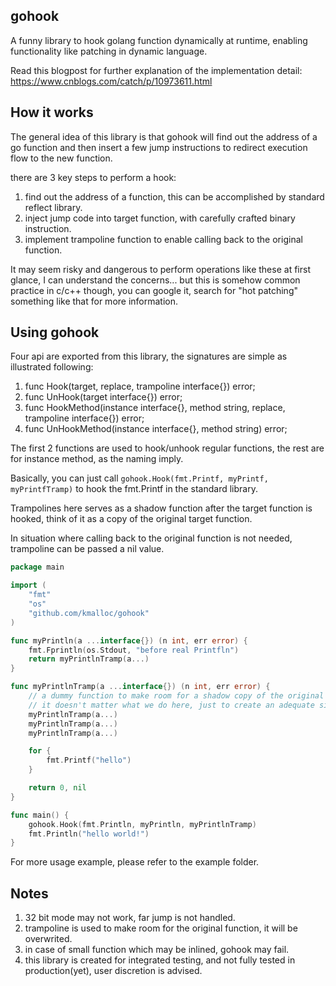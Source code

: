 ## gohook
A funny library to hook golang function dynamically at runtime, enabling functionality like patching in dynamic language.

Read this blogpost for further explanation of the implementation detail: https://www.cnblogs.com/catch/p/10973611.html

## How it works
The general idea of this library is that gohook will find out the address of a go function and then insert a few jump instructions to redirect execution flow to the new function.

there are 3 key steps to perform a hook:
1. find out the address of a function, this can be accomplished by standard reflect library.
2. inject jump code into target function, with carefully crafted binary instruction.
3. implement trampoline function to enable calling back to the original function.

It may seem risky and dangerous to perform operations like these at first glance, I can understand the concerns... but this is somehow common practice in c/c++ though, you can google it, search for "hot patching" something like that for more information.

## Using gohook
Four api are exported from this library, the signatures are simple as illustrated following:
1. func Hook(target, replace, trampoline interface{}) error;
2. func UnHook(target interface{}) error;
3. func HookMethod(instance interface{}, method string, replace, trampoline interface{}) error;
4. func UnHookMethod(instance interface{}, method string) error;

The first 2 functions are used to hook/unhook regular functions, the rest are for instance method, as the naming imply.

Basically, you can just call `gohook.Hook(fmt.Printf, myPrintf, myPrintfTramp)` to hook the fmt.Printf in the standard library.

Trampolines here serves as a shadow function after the target function is hooked, think of it as a copy of the original target function.

In situation where calling back to the original function is not needed, trampoline can be passed a nil value.

```go
package main

import (
	"fmt"
	"os"
	"github.com/kmalloc/gohook"
)

func myPrintln(a ...interface{}) (n int, err error) {
    fmt.Fprintln(os.Stdout, "before real Printfln")
    return myPrintlnTramp(a...)
}

func myPrintlnTramp(a ...interface{}) (n int, err error) {
    // a dummy function to make room for a shadow copy of the original function.
    // it doesn't matter what we do here, just to create an adequate size function.
    myPrintlnTramp(a...)
    myPrintlnTramp(a...)
    myPrintlnTramp(a...)

    for {
        fmt.Printf("hello")
    }

    return 0, nil
}

func main() {
	gohook.Hook(fmt.Println, myPrintln, myPrintlnTramp)
	fmt.Println("hello world!")
}
```

For more usage example, please refer to the example folder.

## Notes
1. 32 bit mode may not work, far jump is not handled.
2. trampoline is used to make room for the original function, it will be overwrited.
3. in case of small function which may be inlined, gohook may fail.
4. this library is created for integrated testing, and not fully tested in production(yet), user discretion is advised.
